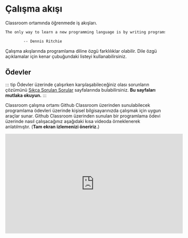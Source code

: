 # Çalışma akışı

Classroom ortamında öğrenmede iş akışları.

```txt
The only way to learn a new programming language is by writing programs in it.

        -- Dennis Ritchie
```

Çalışma akışlarında programlama diline özgü farklılıklar olabilir.  Dile özgü açıklamalar için kenar çubuğundaki listeyi
kullanabilirsiniz.

## Ödevler

::: tip
Ödevler üzerinde çalışırken karşılaşabileceğiniz olası sorunların çözümünü [Sıkça Sorulan Sorular](/help/assignment)
sayfalarında bulabilirsiniz.  **Bu sayfaları mutlaka okuyun.**
:::

Classroom çalışma ortamı Github Classroom üzerinden sunulabilecek programlama ödevleri üzerinde kişisel bilgisayarınızda
çalışmak için uygun araçlar sunar.  Github Classroom üzerinden sunulan bir programlama ödevi üzerinde nasıl
çalışacağınız aşağıdaki kısa videoda örneklenerek anlatılmıştır.  (**Tam ekran izlemenizi öneririz.**)

<iframe width="560" height="315" src="https://www.youtube.com/embed/c9cLaZeF2AY" title="YouTube video player" frameborder="0" allow="accelerometer; autoplay; clipboard-write; encrypted-media; gyroscope; picture-in-picture" allowfullscreen></iframe>
